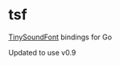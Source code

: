 # tsf
[TinySoundFont](https://github.com/schellingb/TinySoundFont) bindings for Go

Updated to use v0.9
